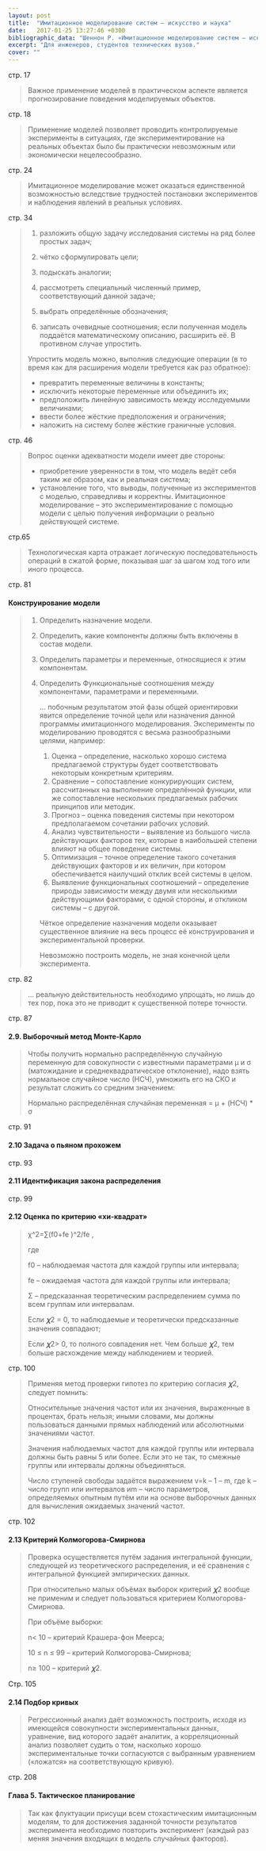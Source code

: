 ```yaml
---
layout: post
title:  "Имитационное моделирование систем – искусство и наука"
date:   2017-01-25 13:27:46 +0300
bibliographic_data: "Шеннон Р. «Имитационное моделирование систем – искусство и наука», - М.: «Мир», 1978 г."
excerpt: "Для инженеров, студентов технических вузов."
cover: ""
---
```


стр. 17

> Важное применение моделей в практическом аспекте является прогнозирование поведения моделируемых объектов.

стр. 18

> Применение моделей позволяет проводить контролируемые эксперименты в ситуациях, где экспериментирование на реальных объектах было бы практически невозможным или экономически нецелесообразно.

стр. 24

> Имитационное моделирование может оказаться единственной возможностью вследствие трудностей постановки экспериментов и наблюдения явлений в реальных условиях.

стр. 34

>1. разложить общую задачу исследования системы на ряд более простых задач;
>
>2. чётко сформулировать цели;
>
>3. подыскать аналогии;
>
>4. рассмотреть специальный численный пример, соответствующий данной задаче;
>
>5. выбрать определённые обозначения;
>
>6. записать очевидные соотношения; если полученная модель поддаётся математическому описанию, расширить её. В противном случае упростить.
>
>   Упростить модель можно, выполнив следующие операции (в то время как для расширения модели требуется как раз обратное):
>
>   - превратить переменные величины в константы;
>   - исключить некоторые переменные или объединить их;
>   - предположить линейную зависимость между исследуемыми величинами;
>   - ввести более жёсткие предположения и ограничения;
>   - наложить на систему более жёсткие граничные условия.

стр. 46

> Вопрос оценки адекватности модели имеет две стороны:
>
> - приобретение уверенности в том, что модель ведёт себя таким же образом, как и реальная система;
> - установление того, что выводы, полученные из экспериментов с моделью, справедливы и корректны.
>   Имитационное моделирование – это экспериментирование с помощью модели с целью получения информации о реально действующей системе.

стр.65

> Технологическая карта отражает логическую последовательность операций в сжатой форме, показывая шаг за шагом ход того или иного процесса.

стр. 81

#### Конструирование модели

> 1. Определить назначение модели.
>
> 2. Определить, какие компоненты должны быть включены в состав модели.
>
> 3. Определить параметры и переменные, относящиеся к этим компонентам.
>
> 4. Определить Функциональные соотношения между компонентами, параметрами и переменными.
>
>    … побочным результатом этой фазы общей ориентировки явится определение точной цели или назначения данной программы имитационного моделирования. Эксперименты по моделированию проводятся с весьма разнообразными целями, например:
>
>    1. Оценка – определение, насколько хорошо система предлагаемой структуры будет соответствовать некоторым конкретным критериям.
>    2. Сравнение – сопоставление конкурирующих систем, рассчитанных на выполнение определённой функции, или же сопоставление нескольких предлагаемых рабочих принципов или методик.
>    3. Прогноз – оценка поведения системы при некотором предполагаемом сочетании рабочих условий.
>    4. Анализ чувствительности – выявление из большого числа действующих факторов тех, которые в наибольшей степени влияют на общее поведение системы.
>    5. Оптимизация – точное определение такого сочетания действующих факторов и их величин, при котором обеспечивается наилучший отклик всей системы в целом.
>    6. Выявление функциональных соотношений – определение природы зависимости между двумя или несколькими действующими факторами, с одной стороны, и откликом системы – с другой.
>
>    Чёткое определение назначения модели оказывает существенное влияние на весь процесс её конструирования и экспериментальной проверки.
>
>    Невозможно построить модель, не зная конечной цели эксперимента.


стр. 82

> … реальную действительность необходимо упрощать, но лишь до тех пор, пока это не приводит к существенной потере точности.

стр. 87

#### 2.9. Выборочный метод Монте-Карло

> Чтобы получить нормально распределённую случайную переменную для совокупности с известными параметрами μ и σ (матожидание и среднеквадратическое отклонение), надо взять нормальное случайное число (НСЧ), умножить его на СКО и результат сложить со средним значением:
>
> Нормально распределённая случайная переменная = μ + (НСЧ) * σ

стр. 91

#### 2.10 Задача о пьяном прохожем

стр. 93

#### 2.11 Идентификация закона распределения

стр. 99

#### 2.12 Оценка по критерию «хи-квадрат»

> χ^2=∑(f0+fe )^2/fe ,
>
> где
>
> f0 – наблюдаемая частота для каждой группы или интервала;
>
> fe – ожидаемая частота для каждой группы или интервала;
>
> Σ – предсказанная теоретическим распределением сумма по всем группам или интервалам.
>
> Если 𝝌2 = 0, то наблюдаемые и теоретически предсказанные значения совпадают;
>
> Если 𝝌2> 0, то полного совпадения нет. Чем больше 𝝌2, тем больше расхождение между наблюдением и теорией.

стр. 100

> Применяя метод проверки гипотез по критерию согласия 𝝌2, следует помнить:
>
> Относительные значения частот или их значения, выраженные в процентах, брать нельзя; иными словами, мы должны пользоваться данными прямых наблюдений или абсолютными значениями частот.
>
> Значения наблюдаемых частот для каждой группы или интервала должны быть равны 5 или более. Если это не так, то смежные группы или интервалы должны объединяться.
>
> Число ступеней свободы задаётся выражением v=k – 1 – m, где k – число групп или интервалов иm – число параметров, определяемых опытным путём или на основе выборочных данных для вычисления ожидаемых значений частот.

стр. 102

#### 2.13 Критерий Колмогорова-Смирнова

> Проверка осуществляется путём задания интегральной функции, следующей из теоретического распределения, и её сравнения с интегральной функцией эмпирических данных.
>
> При относительно малых объёмах выборок критерий 𝝌2 вообще не применим и следует пользоваться критерием Колмогорова-Смирнова.
>
> При объёме выборки:
>
> n< 10 – критерий Крашера-фон Меерса;
>
> 10 ≤ n ≤ 99 – критерий Колмогорова-Смирнова;
>
> n≥ 100 – критерий 𝝌2.

Стр. 105

#### 2.14 Подбор кривых

> Регрессионный анализ даёт возможность построить, исходя из имеющейся совокупности экспериментальных данных, уравнение, вид которого задаёт аналитик, а корреляционный анализ позволяет судить о том, насколько хорошо экспериментальные точки согласуются с выбранным уравнением («ложатся» на соответствующую кривую).

стр. 208

#### Глава 5. Тактическое планирование

> Так как флуктуации присущи всем стохастическим имитационным моделям, то для достижения заданной точности результатов эксперимента необходимо повторить эксперимент (каждый раз меняя значения входящих в модель случайных факторов).

